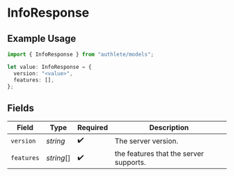 # InfoResponse

## Example Usage

```typescript
import { InfoResponse } from "authlete/models";

let value: InfoResponse = {
  version: "<value>",
  features: [],
};
```

## Fields

| Field                                  | Type                                   | Required                               | Description                            |
| -------------------------------------- | -------------------------------------- | -------------------------------------- | -------------------------------------- |
| `version`                              | *string*                               | :heavy_check_mark:                     | The server version.                    |
| `features`                             | *string*[]                             | :heavy_check_mark:                     | the features that the server supports. |